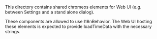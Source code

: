 This directory contains shared chromeos elements for Web UI
(e.g. between Settings and a stand alone dialog).

These components are allowed to use I18nBehavior. The Web UI hosting
these elements is expected to provide loadTimeData with the necessary
strings.

